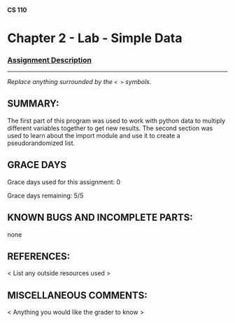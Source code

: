 #### CS 110
# Chapter 2 - Lab - Simple Data

### [Assignment Description](https://docs.google.com/document/d/1FEJtyCAl-Vev8L4LBngNbdDVhudky6W-SqmpRh4ngTI/edit?usp=sharing)

***

_Replace anything surrounded by the `< >` symbols._

## SUMMARY:
 The first part of this program was used to work with python data to multiply different variables together to get new results. The second section was used to learn about the import module and use it to create a pseudorandomized list.

## GRACE DAYS
Grace days used for this assignment: 0

Grace days remaining: 5/5

## KNOWN BUGS AND INCOMPLETE PARTS:
 none

## REFERENCES:
 < List any outside resources used >

## MISCELLANEOUS COMMENTS:
 < Anything you would like the grader to know >
